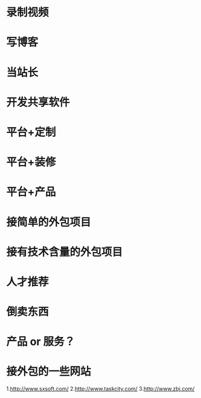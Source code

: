 # 录制视频
# 写博客
# 当站长
# 开发共享软件
# 平台+定制
# 平台+装修
# 平台+产品
# 接简单的外包项目
# 接有技术含量的外包项目
# 人才推荐
# 倒卖东西

# 产品 or 服务？




# 接外包的一些网站
1.http://www.sxsoft.com/
2.http://www.taskcity.com/
3.http://www.zbj.com/